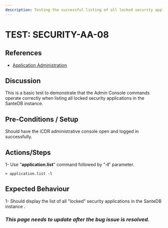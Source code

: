 ```yaml
---
description: Testing the successful listing of all locked security applications.
---
```


# TEST: SECURITY-AA-08

## References

* [Application Administration](./)

## Discussion

This is a basic test to demonstrate that the Admin Console commands operate correctly when listing all locked security applications in the SanteDB instance.

## Pre-Conditions / Setup

Should have the iCDR administrative console open and logged in successfully.

## Actions/Steps

1- Use "**application.list**" command followed by "**-l**"  parameter.

```text
> application.list -l
```

## Expected Behaviour

 1- Should display the list of all "locked" security applications in the SanteDB instance .

### _**This page needs to update after the bug issue is resolved.**_

